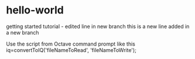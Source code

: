 # hello-world
getting started tutorial - edited line in new branch
this is a new line added in a new branch

Use the script from Octave command prompt like this
iq=convertToIQ('fileNameToRead', 'fileNameToWrite');
